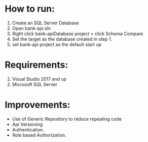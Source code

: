 # How to run:
1. Create an SQL Server Database
2. Open bank-api.sln
3. Right click bank-apiDatabase project > click Schema Compare
4. Set the target as the database created in step 1.
5. set bank-api project as the default start up

# Requirements:
1. Visual Studio 2017 and up
2. Microsoft SQL Server

# Improvements:
- Use of Generic Repository to reduce repeating code
- Api Versioning
- Authentication.
- Role based Authorization.
